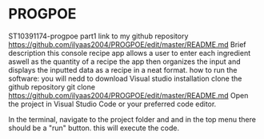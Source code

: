 # PROGPOE
ST10391174-progpoe part1
link to my github repository 
https://github.com/ilyaas2004/PROGPOE/edit/master/README.md
Brief description
this console recipe app allows a user to enter each ingredient aswell as the quantity of a recipe
the app then organizes the input and displays the inputted data as a recipe in a neat format.
how to run the software:
you will nedd to download Visual studio
installation
clone the github repository
git clone https://github.com/ilyaas2004/PROGPOE/edit/master/README.md
Open the project in Visual Studio Code or your preferred code editor.

In the terminal, navigate to the project folder and and in the top menu there should be a "run" button.
this will execute the code.
